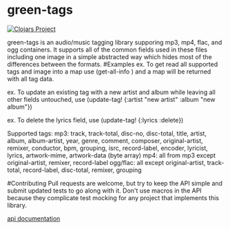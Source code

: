 green-tags
==========

[![Clojars Project](http://clojars.org/green-tags/latest-version.svg)](http://clojars.org/green-tags)

green-tags is an audio/music tagging library supporing mp3, mp4, flac, and ogg containers. It supports all of the common fields used in these files including one image in a simple abstracted way which hides most of the differences between the formats. 
#Examples
ex. To get read all supported tags and image into a map use (get-all-info <path>) and a map will be returned with all tag data.

ex. To update an existing tag with a new artist and album while leaving all other fields untouched, use (update-tag! <file> {:artist \"new artist\"
                                           :album \"new album\"})

ex. To delete the lyrics field, use (update-tag! <file> {:lyrics :delete})

Supported tags: 
    mp3: track, track-total, disc-no, disc-total, title,
      artist, album, album-artist, year, genre, comment, composer, 
      original-artist, remixer, conductor, bpm, grouping, isrc, record-label, 
      encoder, lyricist, lyrics, artwork-mime, artwork-data (byte array)
    mp4: all from mp3 except original-artist, remixer, record-label
    ogg/flac: all except original-artist, track-total, record-label, disc-total,
      remixer, grouping
               
#Contributing
 Pull requests are welcome, but try to keep the API simple and submit updated tests to go along with it. Don't use macros in the API because they complicate test mocking for any project that implements this library.

[api documentation](http://danpallas.github.io/green-tags/)
